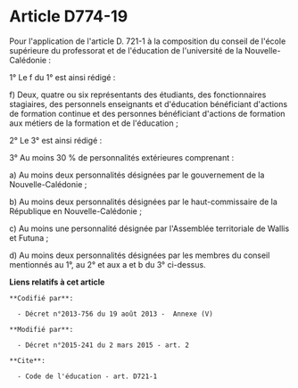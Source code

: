 # Article D774-19

Pour l'application de l'article D. 721-1 à la composition du conseil de l'école supérieure du professorat et de l'éducation
de l'université de la Nouvelle-Calédonie : 

1° Le f du 1° est ainsi rédigé : 

f) Deux, quatre ou six représentants des étudiants, des fonctionnaires stagiaires, des personnels enseignants et d'éducation
bénéficiant d'actions de formation continue et des personnes bénéficiant d'actions de formation aux métiers de la formation
et de l'éducation ; 

2° Le 3° est ainsi rédigé : 

3° Au moins 30 % de personnalités extérieures comprenant : 

a) Au moins deux personnalités désignées par le gouvernement de la Nouvelle-Calédonie ; 

b) Au moins deux personnalités désignées par le haut-commissaire de la République en Nouvelle-Calédonie ; 

c) Au moins une personnalité désignée par l'Assemblée territoriale de Wallis et Futuna ; 

d) Au moins deux personnalités désignées par les membres du conseil mentionnés au 1°, au 2° et aux a et b du 3° ci-dessus.

**Liens relatifs à cet article**

	**Codifié par**:

	  - Décret n°2013-756 du 19 août 2013 -  Annexe (V)

	**Modifié par**:

	  - Décret n°2015-241 du 2 mars 2015 - art. 2

	**Cite**:

	  - Code de l'éducation - art. D721-1
